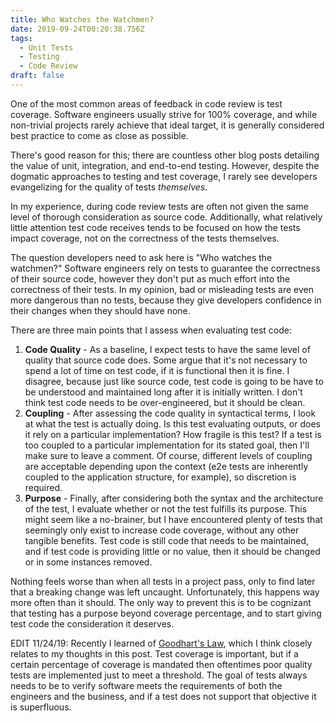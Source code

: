 ```yaml
---
title: Who Watches the Watchmen?
date: 2019-09-24T00:20:38.756Z
tags:
  - Unit Tests
  - Testing
  - Code Review
draft: false
---
```

One of the most common areas of feedback in code review is test coverage.  Software engineers usually strive for 100% coverage, and while non-trivial projects rarely achieve that ideal target, it is generally considered best practice to come as close as possible.

There's good reason for this; there are countless other blog posts detailing the value of unit, integration, and end-to-end testing.  However, despite the dogmatic approaches to testing and test coverage, I rarely see developers evangelizing for the quality of tests _themselves_.

In my experience, during code review tests are often not given the same level of thorough consideration as source code.  Additionally, what relatively little attention test code receives tends to be focused on how the tests impact coverage, not on the correctness of the tests themselves.

The question developers need to ask here is "Who watches the watchmen?" Software engineers rely on tests to guarantee the correctness of their source code, however they don't put as much effort into the correctness of their tests.  In my opinion, bad or misleading tests are even more dangerous than no tests, because they give developers confidence in their changes when they should have none.

There are three main points that I assess when evaluating test code:

1. **Code Quality** - As a baseline, I expect tests to have the same level of quality that source code does.  Some argue that it's not necessary to spend a lot of time on test code, if it is functional then it is fine.  I disagree, because just like source code, test code is going to be have to be understood and maintained long after it is initially written.  I don't think test code needs to be over-engineered, but it should be clean.
2. **Coupling** - After assessing the code quality in syntactical terms, I look at what the test is actually doing.  Is this test evaluating outputs, or does it rely on a particular implementation?  How fragile is this test?  If a test is too coupled to a particular implementation for its stated goal, then I'll make sure to leave a comment.  Of course, different levels of coupling are acceptable depending upon the context (e2e tests are inherently coupled to the application structure, for example), so discretion is required.
3. **Purpose** - Finally, after considering both the syntax and the architecture of the test, I evaluate whether or not the test fulfills its purpose.  This might seem like a no-brainer, but I have encountered plenty of tests that seemingly only exist to increase code coverage, without any other tangible benefits.  Test code is still code that needs to be maintained, and if test code is providing little or no value, then it should be changed or in some instances removed.

Nothing feels worse than when all tests in a project pass, only to find later that a breaking change was left uncaught.  Unfortunately, this happens way more often than it should.  The only way to prevent this is to be cognizant that testing has a purpose beyond coverage percentage, and to start giving test code the consideration it deserves.

EDIT 11/24/19: Recently I learned of [Goodhart's Law](https://github.com/dwmkerr/hacker-laws#goodharts-law), which I think closely relates to my thoughts in this post.  Test coverage is important, but if a certain percentage of coverage is mandated then oftentimes poor quality tests are implemented just to meet a threshold.  The goal of tests always needs to be to verify software meets the requirements of both the engineers and the business, and if a test does not support that objective it is superfluous.
